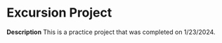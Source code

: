Excursion Project
=================
**Description**
This is a practice project that was completed on 1/23/2024.
